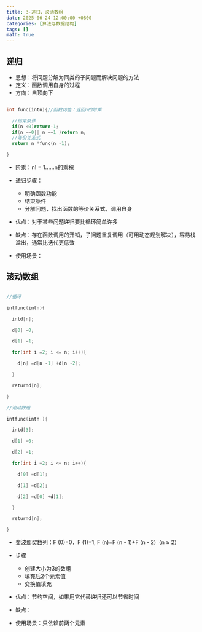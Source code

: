 ```yaml
---
title: 3·递归，滚动数组
date: 2025-06-24 12:00:00 +0800
categories: [算法与数据结构]
tags: []
math: true
---
```


## 递归

* 思想：将问题分解为同类的子问题而解决问题的方法
* 定义：函数调用自身的过程
* 方向：自顶向下

```c++

int func(intn){//函数功能：返回n的阶乘

  //结束条件
  if(n <0)return-1;
  if(n ==0|| n ==1 )return n;
  //等价关系式
  return n *func(n -1);

}

```

* 阶乘：n! = 1……n的乘积
* 递归步骤：

  * 明确函数功能
  * 结束条件
  * 分解问题，找出函数的等价关系式，调用自身
* 优点：对于某些问题递归要比循环简单许多
* 缺点：存在函数调用的开销，子问题重复调用（可用动态规划解决），容易栈溢出，通常比迭代更低效
* 使用场景：

## 滚动数组

```c++

//循环

intfunc(intn){

  intd[n];

  d[0] =0;

  d[1] =1;

  for(int i =2; i <= n; i++){

    d[n] =d[n -1] +d[n -2];

  }

  returnd[n];

}

//滚动数组

intfunc(intn ){

  intd[3];

  d[1] =0;

  d[2] =1;

  for(int i =2; i <= n; i++){

    d[0] =d[1];

    d[1] =d[2];

    d[2] =d[0] +d[1];

  }

  returnd[n];

}

```

* 斐波那契数列：F (0)=0，F (1)=1, F (n)=F (n - 1)+F (n - 2)（n ≥ 2）
* 步骤

  * 创建大小为3的数组
  * 填充后2个元素值
  * 交换值填充
* 优点：节约空间，如果用它代替递归还可以节省时间
* 缺点：
* 使用场景：只依赖前两个元素

